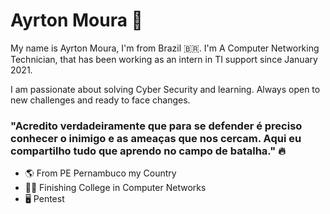 # Ayrton Moura 👋

My name is Ayrton Moura, I'm from Brazil 🇧🇷.  I'm  A Computer Networking Technician, that has been working as an intern in TI support since January 2021.

I am passionate about solving Cyber Security and learning. Always open to new challenges and ready to face changes. 

 

###   "Acredito verdadeiramente que para se defender é preciso conhecer o inimigo e as ameaças que nos cercam. Aqui eu compartilho tudo que aprendo no campo de batalha." 🔥
 

-  🌎 From PE Pernambuco my Country
-  👨‍🎓  Finishing College in Computer Networks 
-  🖥️ Pentest 

